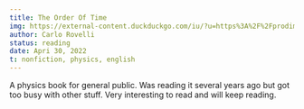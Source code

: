 ```yaml
---
title: The Order Of Time
img: https://external-content.duckduckgo.com/iu/?u=https%3A%2F%2Fprodimage.images-bn.com%2Fpimages%2F9780735216105_p0_v2_s550x406.jpg&f=1&nofb=1
author: Carlo Rovelli
status: reading
date: Apri 30, 2022
t: nonfiction, physics, english
---
```


A physics book for general public. Was reading it several years ago but got too busy with other stuff. Very interesting to read and will keep reading.
